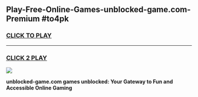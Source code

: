 
## Play-Free-Online-Games-unblocked-game.com-Premium #to4pk
<h3>
<a href="https://premium.freeplayer.one?title=unblocked-game.com&ref=8M">CLICK TO PLAY</a></h3>
<hr>

<h3>
<a href="https://premium.freeplayer.one?title=unblocked-game.com&ref=8M">CLICK 2 PLAY</a>
  
</h3>

<a href="https://premium.freeplayer.one?title=unblocked-game.com&ref=8M"><img src="https://clearcache.store/games.png"></a>


**unblocked-game.com games unblocked: Your Gateway to Fun and Accessible Online Gaming**
